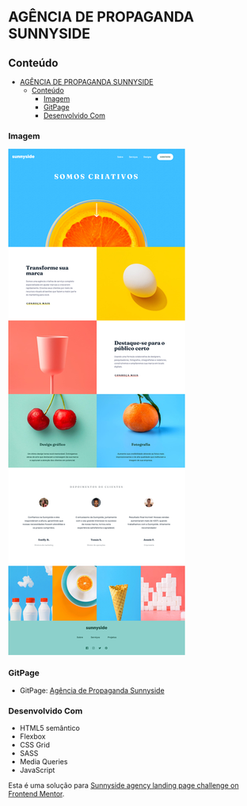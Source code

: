 # AGÊNCIA DE PROPAGANDA SUNNYSIDE

## Conteúdo

- [AGÊNCIA DE PROPAGANDA SUNNYSIDE](#agência-de-propaganda-sunnyside)
  - [Conteúdo](#conteúdo)
    - [Imagem](#imagem)
    - [GitPage](#gitpage)
    - [Desenvolvido Com](#desenvolvido-com)




### Imagem

![Agência de Propaganda Sunnyside](agencia-de-propaganda-sunnyside.png)

### GitPage

- GitPage: [Agência de Propaganda Sunnyside](https://marcelacostaa.github.io/agencia-de-propaganda-sunnyside/)


### Desenvolvido Com

- HTML5 semântico
- Flexbox
- CSS Grid
- SASS
- Media Queries
- JavaScript


Esta é uma solução para  [Sunnyside agency landing page challenge on Frontend Mentor](https://www.frontendmentor.io/challenges/sunnyside-agency-landing-page-7yVs3B6ef).
